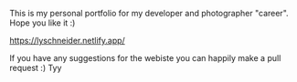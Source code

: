 This is my personal portfolio for my developer and photographer "career". Hope you like it :)

https://lyschneider.netlify.app/

If you have any suggestions for the webiste you can happily make a pull request :)
Tyy
